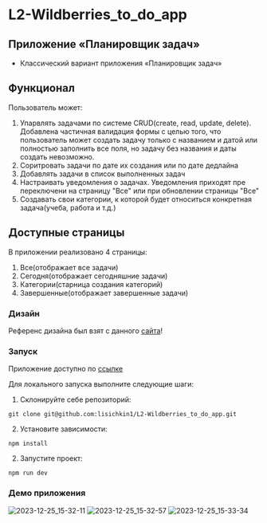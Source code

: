 # L2-Wildberries_to_do_app

## Приложение «Планировщик задач»

- Классический вариант приложения «Планировщик задач»

## Функционал

Пользователь может:

1. Упарвлять задачами по системе CRUD(create, read, update, delete). Добавлена частичная валидация формы с целью того, что пользователь может
   создать задачу только с названием и датой или полностью заполнить все поля, но задачу без названия и даты создать невозможно.
2. Соритровать задачи по дате их создания или по дате дедлайна
3. Добавлять задачи в список выполненных задач
4. Настраивать уведомления о задачах. Уведомления приходят пре переключени на страницу "Все" или при обновлении страницы "Все"
5. Создавать свои категории, к которой будет относиться конкретная задача(учеба, работа и т.д.)

## Доступные страницы

В приложении реализовано 4 страницы:

1. Все(отображает все задачи)
2. Сегодня(отображает сегодняшние задачи)
3. Категории(старница создания категорий)
4. Завершенные(отображает завершенные задачи)

### Дизайн

Референс дизайна был взят с данного [сайта](https://www.behance.net/gallery/185102149/UX-Case-Study-Task-Ease-To-Do-List-App?tracking_source=search_projects&l=0)!

### Запуск

Приложение доступно по [ссылке](https://l2-wildberries-to-do-app.vercel.app/)

Для локального запуска выполните следующие шаги:

1. Склонируйте себе репозиторий:

```
git clone git@github.com:lisichkin1/L2-Wildberries_to_do_app.git
```

2. Установите зависимости:

```
npm install
```

2. Запустите проект:

```
npm run dev
```

### Демо приложения

![2023-12-25_15-32-11](https://github.com/lisichkin1/L2-Wildberries_to_do_app/assets/91782961/ae71adfc-72cc-4b0a-a3a8-2c6c01510216)
![2023-12-25_15-32-57](https://github.com/lisichkin1/L2-Wildberries_to_do_app/assets/91782961/0f361e15-4f4e-4cbf-a376-4956f647da68)
![2023-12-25_15-33-34](https://github.com/lisichkin1/L2-Wildberries_to_do_app/assets/91782961/cbfc4c02-586f-4ee0-bc1d-062e75d04a1b)
